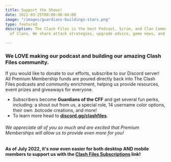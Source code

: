 ```yaml
---
title: Support the Shows!
date: 2022-03-25T00:00:00-04:00
image: "/images/guardians-buildings-stars.png"
type: featured
description: The Clash Files is the best Podcast, Scrim, and Clan Community in Clash
  of Clans. We share attack strategies, upgrade advice, game news, and base design.

---
```

### We LOVE making our podcast and building our amazing Clash Files community. 

If you would like to donate to our efforts, subscribe to our Discord server! All Premium Membership funds are poured directly back into The Clash Files podcasts and community enrichment, helping us provide resources, event prizes and giveaways for everyone. 

* Subscribers become **Guardians of the CFF** and get several fun perks, including: a shout out from us, a special role, 14 username color options, their own .botcode creations, and more! 
* To learn more head to [**discord.gg/clashfiles**](https://discord.gg/clashfiles). 

###### We appreciate all of you so much and are excited that Premium Memberships will allow us to provide even more for you!

#### As of July 2022, it's now even easier for both desktop AND mobile members to support us with the [Clash Files Subscriptions](https://discord.com/channels/101681392651362304/role-subscriptions) link!